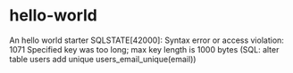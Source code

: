 # hello-world
An hello world starter
SQLSTATE[42000]: Syntax error or access violation: 1071 Specified key was too long; max key length is 1000 bytes (SQL: alter table users add unique users_email_unique(email))
